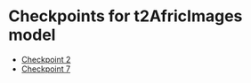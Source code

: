 # Checkpoints for t2AfricImages model

* [Checkpoint 2](https://drive.google.com/file/d/1-6RUG6Fq4v0DneLZeIuv4WJ9ILmelCGh/view?usp=sharing)
* [Checkpoint 7](https://drive.google.com/file/d/1-g_281Kx5C4awDvS17_zAr3CqH7-McvW/view?usp=sharing)

